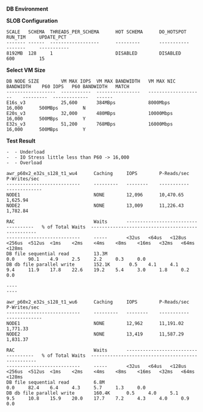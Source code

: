**DB Environment**

 **SLOB Configuration**

    SCALE   SCHEMA  THREADS_PER_SCHEMA      HOT SCHEMA      DO_HOTSPOT      RUN_TIM     UPDATE_PCT
    ------- ------  ------------------      ---------       -----------     -------     -----------
    8192MB  128     1                       DISABLED        DISABLED        600         15  


**Select VM Size**

    DB NODE SIZE        VM MAX IOPS  VM MAX BANDWIDTH   VM MAX NIC BANDWIDTH    P60 IOPS   P60 BANDWIDTH   MATCH
    ------------------  -----------  ----------------   --------------------    ---------  -------------   ------
    E16s_v3             25,600       384MBps            8000Mbps                16,000      500MBps         N
    E20s_v3             32,000       480MBps            10000Mbps               16,000      500MBps         Y
    E32s_v3             51,200       768MBps            16000Mbps               16,000      500MBps         Y

**Test Result**

    -  - Underload
    -  - IO Stress little less than P60 -> 16,000
    -  - Overload

    awr_p60x2_e32s_s128_t1_wu4      Caching     IOPS        P-Reads/sec    P-Writes/sec     
    ---------------------------     ---------   --------    -----------    -------------                   
    NODE1                           NONE        12,096      10,470.65	    1,625.94	                     	                   
    NODE2                           NONE        13,009      11,226.43	    1,782.84	                                      	
    
    RAC                             Waits       ------------------------------------   % of Total Waits  --------------------------------------------------
    ---------------------------     -----       <32us   <64us   <128us	<256us  <512us  <1ms    <2ms    <4ms    <8ms    <16ms   <32ms   <64ms   <128ms	
    DB file sequential read         13.3M         	 	 	 	 	 	                        0.0     90.1	4.9	    2.5	    2.2	    0.3	    0.0
    DB db file parallel write       152.1K       0.5	4.1	    4.1	    9.4	    11.9    17.8	22.6    19.2	5.4	    3.0	    1.8	    0.2	    0.0

    ----
    ----

    awr_p60x2_e32s_s128_t1_wu6      Caching     IOPS        P-Reads/sec    P-Writes/sec     
    ---------------------------     ---------   --------    -----------    -------------                   
    NODE1                           NONE        12,962	    11,191.02	    1,771.33	          	                   
    NODE2                           NONE        13,419      11,587.29	    1,831.37                           	
    
    RAC                             Waits       ------------------------------------   % of Total Waits  --------------------------------------------------
    ---------------------------     -----       <32us   <64us	<128us	<256us  <512us  <1ms    <2ms    <4ms    <8ms    <16ms   <32ms   <64ms   <128ms	
    DB file sequential read         6.8M                                                        0.0     82.4    6.4	    4.3	    5.7	    1.3	    0.0
    DB db file parallel write       160.4K      0.5	    4.0	    5.1	    9.5	    10.8	15.9	20.0	17.7    7.2	    4.3	    4.0	    0.9	    0.0 


